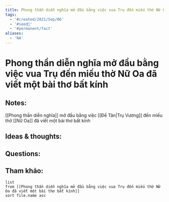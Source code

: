 ```yaml
---
title: Phong thần diễn nghĩa mở đầu bằng việc vua Trụ đến miếu thờ Nữ Oa đã viết một bài thơ bất kính
tags:
  - '#created/2021/Sep/06'
  - '#seed🥜'
  - '#permanent/fact'
aliases:
  - 'NA'
---
```

# Phong thần diễn nghĩa mở đầu bằng việc vua Trụ đến miếu thờ Nữ Oa đã viết một bài thơ bất kính

## Notes:
[[Phong thần diễn nghĩa]] mở đầu bằng việc [[Đế Tân|Trụ Vương]] đến miếu thờ [[Nữ Oa]] đã viết một bài thơ bất kính

## Ideas & thoughts:

## Questions:


## Tham khảo:
```dataview
list
from [[Phong thần diễn nghĩa mở đầu bằng việc vua Trụ đến miếu thờ Nữ Oa đã viết một bài thơ bất kính]]
sort file.name asc
```